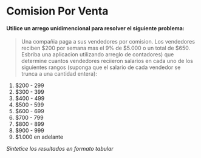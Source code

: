 # **Comision Por Venta**

#### Utilice un arrego unidimencional para resolver el siguiente problema:
> Una compañia paga a sus vendedores por comision. Los vendedores reciben $200 por semana mas el 9% de $5.000 o un total de $650. Esbriba una aplicacion utilizando arreglo de contadores) que determine cuantos vendedores reciieron salarios en cada uno de los siguientes rangos (suponga que el salario de cada vendedor se trunca a una cantidad entera):

1.  $200 - 299
2.  $300 - 399
3.  $400 - 499
4.  $500 - 599
5.  $600 - 699
6.  $700 - 799
7.  $800 - 899
8.  $900 - 999
9.  $1.000 en adelante

*Sintetice los resultados en formato tabular*